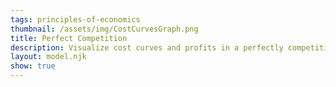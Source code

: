 ```yaml
---
tags: principles-of-economics
thumbnail: /assets/img/CostCurvesGraph.png
title: Perfect Competition
description: Visualize cost curves and profits in a perfectly competitive firm
layout: model.njk
show: true
---
```

<script defer>
const myCalculator = new EconVision();


myCalculator.setGraphs({
  "idDiv": "CostCurvesGraph",
  "height": "650px",
  "width": "100",
  "left": -15,
  "right": 170,
  "bottom": -10,
  "top": 100,
  "showGrid": false,
  "expressions": false,
  "keypad": false,
  "zoomFit": true,
  "settingsMenu": true,
  "showXAxis": true,
  "showYAxis": true,
  'copy': true, 
  "xAxisLabel": "Quantity (units)",
  "yAxisLabel": "Price per unit ($)"})



//define unit price using slider
myCalculator.addSliderInput({ 'idDiv': 'UnitPriceSlider', 'title': 'Unit Price (Marginal Revenue)', 'latex': 'P_{u}', 'min': '0', 'max': '60', 'step': '1', 'defaultValue': '30', 'simpleMode': true, 'legendText': ["Decrease", " ", "Increase"], 'listGraphs': [0] });
myCalculator.addExpression({ 'idDiv': 'UnitPrice (Marginal Revenue)', 'latex': "P\\left(x\\right)=P_{u}+0x\\left\\{x>0\\right\\}", 'color': '#000000', 'hidden': false, 'min': '0', 'listGraphs': [0] });

//define average fixed cost using slider
myCalculator.addSliderInput({ 'idDiv': 'AverageFixedCostSlider', 'title': 'Fixed Cost', 'latex': 'F_{c}', 'min': '0', 'max': '1000', 'step': '1', 'defaultValue': '100', 'simpleMode': true, 'legendText': ["Decrease", " ", "Increase"], 'listGraphs': [0] });
myCalculator.addExpression({ 'idDiv': 'AverageFixedCost', 'latex': "A_{FC}\\left(x\\right)=\\frac{F_{c}}{x}\\left\\{x>0\\right\\}", 'color': '#be185d', 'hidden': false, 'listGraphs': [0] });

//define marginal cost using slider
myCalculator.addSliderInput({'idDiv':'MarginalCostSlider','title':'Marginal Cost','latex':'V','min':'0','max':'44','step':'0.5','defaultValue':'14','simpleMode':true,'legendText':["Decrease"," ","Increase"],'listGraphs':[0]});
myCalculator.addExpression({ 'idDiv': 'AverageVariableCost', 'latex': "A_{VC}\\left(x\\right)=V+0.5x\\left\\{x>0\\right\\}", 'color': '#2438cc', 'hidden': false, 'listGraphs': [0] });

//define average total cost
myCalculator.addExpression({ 'idDiv': 'AverageTotalCost', 'latex': "A_{TC}\\left(x\\right)=V+0.5x+(F_{c}/x)\\left\\{x>0\\right\\}", 'color': '#0284c7', 'hidden': false, 'listGraphs': [0] });

//define marginal cost
myCalculator.addExpression({ 'idDiv': 'MarginalCost', 'latex': "M_{c}\\left(x\\right)=V+x\\left\\{x>0\\right\\}", 'color': '#15803d', 'hidden': false, 'listGraphs': [0] });



//label marginal cost curve
myCalculator.addLabel({ 'idDiv': 'MarginalCostLabel', 'latex': "\\left(80,80+V\\right)", 'label': 'Marginal Cost', 'color': '#15803d', 'pointSize': '0', 'showLabel': true, 'listGraphs': [0] });

//label average cost curve
myCalculator.addLabel({ 'idDiv': 'AverageCostLabel', 'latex': "\\left(100,V+50+\\frac{F_{c}}{100}\\right)", 'label': 'Average Cost', 'color': '#0284c7', 'pointSize': '0', 'showLabel': true, 'listGraphs': [0] });

//label average variable cost
myCalculator.addLabel({ 'idDiv': 'AverageVariableCostLabel', 'latex': "\\left(140,V+70\\right)", 'label': 'Average Variable Cost', 'color': '#2438cc', 'pointSize': '0', 'showLabel': true, 'listGraphs': [0] });

//label Unit Price
myCalculator.addLabel({ 'idDiv': 'UnitPriceLabel', 'latex': "\\left(100,P_{u}\\right)", 'label': 'Unit Price', 'color': '#000000','dragMode':Desmos.DragModes.Y , 'pointSize': '0', 'showLabel': true, 'listGraphs': [0] });

//label average fixed cost
myCalculator.addLabel({ 'idDiv': 'AverageFixedCostLabel', 'latex': "\\left(50,\\frac{F_{c}}{50}\\right)", 'label': 'Average Fixed Cost', 'color': '#be185d', 'pointSize': '0', 'showLabel': true, 'listGraphs': [0] });

//add intersection Marginal Cost and Unit Price
myCalculator.addExpression({ 'idDiv': 'IntersectMcP', 'latex': "P\\left(q\\right)\\sim M_{c}\\left(q\\right)", 'color': '#000000', 'hidden': false, 'min': '0', 'listGraphs': [0] });

//profit box
//myCalculator.addExpression({ 'idDiv': 'ProfitBox', 'latex': "\\operatorname{polygon}\\left(\\left(q,\\ P_{u}\\right),\\left(0,P_{u}\\right),\\left(0,A_{TC}\\left(q\\right)\\right),\\left(q,A_{TC}\\left(q\\right)\\right)\\right)", 'color': '#ea580c', 'hidden': false, 'min': '0', 'listGraphs': [0] });
//FOC
myCalculator.addExpression({ 'idDiv': 'findFOC', 'latex': "A_{TC}'\\left(c\\right)\\sim0", 'hidden': true, 'listGraphs': [0] });
myCalculator.addExpression({ 'idDiv': 'ProfitBox', 'latex': "0<x<q\\left\\{A_{TC}\\left(q\\right)<y<P_{u}\\right\\}", 'color': '#ea580c', 'hidden': false, 'lineStyle': 'Desmos.Styles.DASHED', 'lineWidth': '1', 'listGraphs': [0] });

myCalculator.addLabel({ 'idDiv': 'ProfitBoxLabel', 'latex': "\\left(q,\\ P_{u}\\right)\\left\\{q>c\\right\\}", 'label': 'Firm Profit', 'color': '#ea580c', 'pointSize': '0', 'showLabel': true, 'listGraphs': [0] });
myCalculator.addLabel({ 'idDiv': 'notProfitBoxLabel', 'latex': "\\left(q,\\ P_{u}\\right)\\left\\{q\\le c\\right\\}", 'label': 'No Profit', 'color': 'red', 'pointSize': '0', 'showLabel': true, 'listGraphs': [0] });

myCalculator.addExpression({ 'idDiv': 'EquilibriumQuantity', 'latex': "x=q\\left\\{0<y<P_{u}\\right\\}", 'color': '#404040', 'lineStyle': Desmos.Styles.DASHED, 'lineWidth': '1.5', 'max': '3', 'step': '0.5', 'listGraphs': [0] });
myCalculator.addLabel({ 'idDiv': 'EquilibriumQuantityLabel', 'latex': "\\left(q,0\\right)", 'label': 'Q*', 'color': '#404040', 'pointSize': '8', 'showLabel': true, 'labelOrientation': Desmos.LabelOrientations.BELOW, 'listGraphs': [0] });

myCalculator.addLabel({ 'idDiv': 'EquilibriumPriceLabel', 'latex': "\\left(0,P_{u}\\right)", 'label': 'P*', 'color':'#404040','pointSize':'8','showLabel':true,'labelOrientation':Desmos.LabelOrientations.LEFT,'listGraphs':[0]});

//INSTRUCTIONS
myCalculator.setInstructions({ 'title': 'Determining the equilibrium quantity and price in a perfectly competitive market', 'content': '<p class="p1"><strong>Increase/ decrease the market unit price</strong>&mdash;corresponding to the firm&rsquo;s marginal revenue&mdash;to observe how the firm adjusts the quantity it produces, Q* according to the equilibrium price P*.</p>' });

myCalculator.setInstructions({ 'title': 'Impacts on firm profit', 'content': '<b>You can also notice the impact of market fluctuations on the firm’s profit.</b> In a perfectly competitive market, when the market demand for a good changes, the price of this good is affected, thus increasing or reducing the difference between the firm’s marginal revenue (unit price) and its average cost that jointly determine how much profit the firm will make. <br> <br>\\theory{"Firm Profit","%%\\Pi=[P \\cdot Q]-[AC \\cdot Q]%%<br> %%\\Pi%% - Firm Profit <br>%%P%% - Unit Price (MR) <br> %%AC%% - Average Cost<br>%%Q%% - Quantity Produced "}  \\tip{"You can change the unit price in the competitive market by clicking and dragging the black point up and down as well."}' });

myCalculator.setInstructions({ 'title': 'Variations in the firm’s cost structure also affect the equilibrium quantity and firm profit.', 'content': 'Use the sliders on the left to increase or decrease the firm’s Fixed Cost and Marginal Cost and observe the result of these shifts on the firm’s profit. <br> <br> When average cost is equal or greater than the market unit price, the firm makes no profit. On the opposite, when the market unit price is greater than average cost curve, the firm makes positive profits(supernormal profits).'});


myCalculator.setCreators({ 'title': 'Developer', 'name': 'Elea', 'school': 'GS25’' });

</script>
